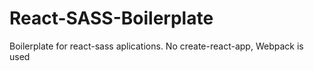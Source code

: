 # React-SASS-Boilerplate
Boilerplate for react-sass aplications. No create-react-app, Webpack is used
